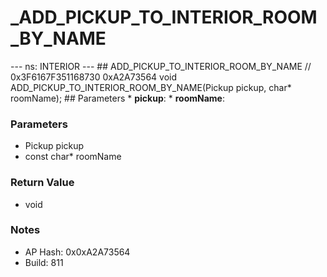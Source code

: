 # _ADD_PICKUP_TO_INTERIOR_ROOM_BY_NAME

--- ns: INTERIOR --- ## ADD_PICKUP_TO_INTERIOR_ROOM_BY_NAME  // 0x3F6167F351168730 0xA2A73564 void ADD_PICKUP_TO_INTERIOR_ROOM_BY_NAME(Pickup pickup, char* roomName);   ## Parameters * **pickup**: * **roomName**:

### Parameters
* Pickup pickup
* const char* roomName

### Return Value
* void

### Notes
* AP Hash: 0x0xA2A73564
* Build: 811

